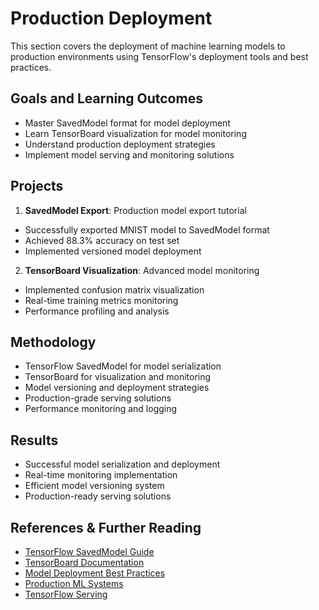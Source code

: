 # Production Deployment

This section covers the deployment of machine learning models to production environments using TensorFlow's deployment tools and best practices.

## Goals and Learning Outcomes
- Master SavedModel format for model deployment
- Learn TensorBoard visualization for model monitoring
- Understand production deployment strategies
- Implement model serving and monitoring solutions

## Projects
1. **SavedModel Export**: Production model export tutorial
- Successfully exported MNIST model to SavedModel format
- Achieved 88.3% accuracy on test set
- Implemented versioned model deployment

2. **TensorBoard Visualization**: Advanced model monitoring
- Implemented confusion matrix visualization
- Real-time training metrics monitoring
- Performance profiling and analysis

## Methodology
- TensorFlow SavedModel for model serialization
- TensorBoard for visualization and monitoring
- Model versioning and deployment strategies
- Production-grade serving solutions
- Performance monitoring and logging

## Results
- Successful model serialization and deployment
- Real-time monitoring implementation
- Efficient model versioning system
- Production-ready serving solutions

## References & Further Reading
- [TensorFlow SavedModel Guide](https://www.tensorflow.org/guide/saved_model)
- [TensorBoard Documentation](https://www.tensorflow.org/tensorboard)
- [Model Deployment Best Practices](https://www.tensorflow.org/tfx/guide/serving)
- [Production ML Systems](https://developers.google.com/machine-learning/crash-course/production-ml-systems)
- [TensorFlow Serving](https://www.tensorflow.org/tfx/guide/serving) 